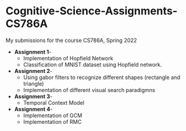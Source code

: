 # Cognitive-Science-Assignments-CS786A

My submissions for the course CS786A, Spring 2022

- **Assignment 1**- 
  - Implementation of Hopfield Network 
  - Classification of MNIST dataset using Hopfield network.
- **Assignment 2**- 
  - Using gabor filters to recognize different shapes (rectangle and triangle)
  - Implementation of different visual search paradigmns
- **Assignment 3**-
  - Temporal Context Model
- **Assignment 4**- 
  - Implementation of GCM
  - Implementation of RMC

